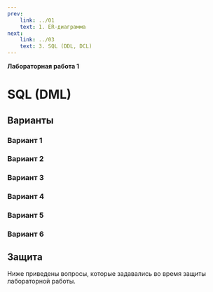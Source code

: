 ```yaml
---
prev:
    link: ../01
    text: 1. ER-диаграмма
next:
    link: ../03
    text: 3. SQL (DDL, DCL)
---
```


**Лабораторная работа 1**

# SQL (DML)

## Варианты

### Вариант 1


### Вариант 2


### Вариант 3


### Вариант 4


### Вариант 5


### Вариант 6



## Защита

Ниже приведены вопросы, которые задавались во время защиты лабораторной работы.
